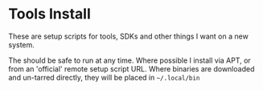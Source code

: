 # Tools Install
These are setup scripts for tools, SDKs and other things I want on a new system.  

The should be safe to run at any time. Where possible I install via APT, or from an 'official' remote setup script URL. Where binaries are downloaded and un-tarred directly, they will be placed in `~/.local/bin`